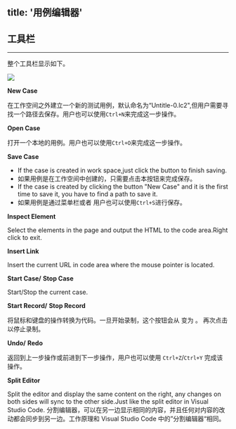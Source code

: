 title: '用例编辑器'
---
## 工具栏
---
整个工具栏显示如下。

<img class="long-images" src="/images/code-editor/case-toolbar.png">
<br>

<i class="fa fa-file-code-o"></i>  **New Case**  

在工作空间之外建立一个新的测试用例，默认命名为“Untitle-0.lc2",但用户需要寻找一个路径去保存。用户也可以使用`Ctrl+N`来完成这一步操作。

<i class="fa fa-folder-open-o"></i> **Open Case**

打开一个本地的用例。用户也可以使用`Ctrl+O`来完成这一步操作。

<i class="fa fa-floppy-o"></i> **Save Case** 

- If the case is created in work space,just click the button to finish saving. 
- 如果用例是在工作空间中创建的，只需要点击本按钮来完成保存。
- If the case is created by clicking the button "New Case" and it is the first time to save it, you have to find a path to save it.
- 如果用例是通过菜单栏或者
用户也可以使用`Ctrl+S`进行保存。

<i class="fa fa-crosshairs"></i> **Inspect Element**

Select the elements in the page and output the HTML to the code area.Right click to exit.

<i class="fa fa-link"></i> **Insert Link**

Insert the current URL in code area where the mouse pointer is located.

<i class="fa fa-play"></i> **Start Case/** <i class="fa fa-stop"></i> **Stop Case**

Start/Stop the current case.

<i class="fa fa-circle" style="color:red"></i> **Start Record/**<i class="fa fa-stop-circle-o" style="color:red"></i> **Stop Record**

将鼠标和键盘的操作转换为代码。一旦开始录制，这个按钮会从 <i class="fa fa-circle" style="color:red"></i> 变为 <i class="fa fa-stop-circle-o" style="color:red"></i>。 再次点击以停止录制。

<i class="fa fa-undo"></i> **Undo/** <i class="fa fa-repeat"></i> **Redo**

返回到上一步操作或前进到下一步操作，用户也可以使用 `Ctrl+Z`/`Ctrl+Y` 完成该操作。

<i class="fa fa-columns"></i> **Split Editor**

Split the editor and display the same content on the right, any changes on both sides will sync to the other side.Just like the split editor in Visual Studio Code.
分割编辑器，可以在另一边显示相同的内容，并且任何对内容的改动都会同步到另一边。工作原理和 Visual Studio Code 中的”分割编辑器“相同。
